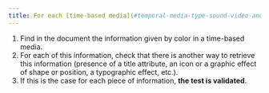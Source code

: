 ```yaml
---
title: For each [time-based media](#temporal-media-type-sound-video-and-synchronize) [conveying information](#image-conveying-information-given-by-the-color), the [information](#information-given-by-color) should not be given only by color. Has this rule been followed?
---
```


1. Find in the document the information given by color in a time-based media.
2. For each of this information, check that there is another way to retrieve this information (presence of a title attribute, an icon or a graphic effect of shape or position, a typographic effect, etc.).
3. If this is the case for each piece of information, **the test is validated**.
